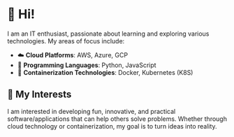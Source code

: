 # 👋 Hi!

I am an IT enthusiast, passionate about learning and exploring various technologies. My areas of focus include:

- ☁️ **Cloud Platforms**: AWS, Azure, GCP
- 🐍 **Programming Languages**: Python, JavaScript
- 🐳 **Containerization Technologies**: Docker, Kubernetes (K8S)

## 🚀 My Interests

I am interested in developing fun, innovative, and practical software/applications that can help others solve problems. Whether through cloud technology or containerization, my goal is to turn ideas into reality.

